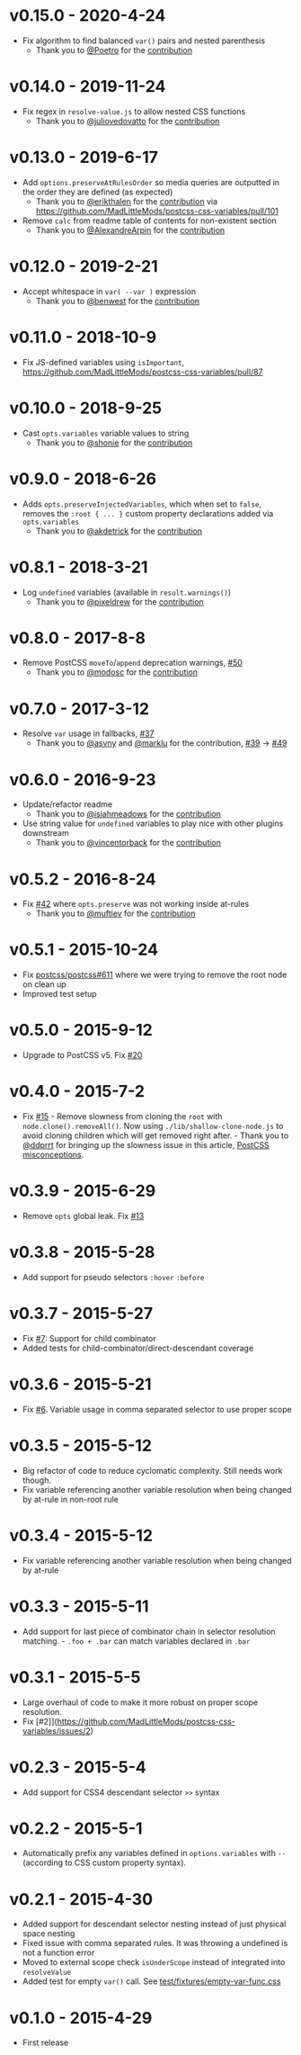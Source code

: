 # v0.15.0 - 2020-4-24

- Fix algorithm to find balanced `var()` pairs and nested parenthesis
  - Thank you to [@Poetro](https://github.com/juliovedovatto) for the [contribution](https://github.com/MadLittleMods/postcss-css-variables/pull/112)

# v0.14.0 - 2019-11-24

- Fix regex in `resolve-value.js` to allow nested CSS functions
  - Thank you to [@juliovedovatto](https://github.com/juliovedovatto) for the [contribution](https://github.com/MadLittleMods/postcss-css-variables/pull/97)

# v0.13.0 - 2019-6-17

- Add `options.preserveAtRulesOrder` so media queries are outputted in the order they are defined (as expected)
  - Thank you to [@erikthalen](https://github.com/erikthalen) for the [contribution](https://github.com/MadLittleMods/postcss-css-variables/pull/92) via https://github.com/MadLittleMods/postcss-css-variables/pull/101
- Remove `calc` from readme table of contents for non-existent section
  - Thank you to [@AlexandreArpin](https://github.com/AlexandreArpin) for the [contribution](https://github.com/MadLittleMods/postcss-css-variables/pull/99)

# v0.12.0 - 2019-2-21

- Accept whitespace in `var( --var )` expression
  - Thank you to [@benwest](https://github.com/benwest) for the [contribution](https://github.com/MadLittleMods/postcss-css-variables/pull/93)

# v0.11.0 - 2018-10-9

- Fix JS-defined variables using `isImportant`, https://github.com/MadLittleMods/postcss-css-variables/pull/87

# v0.10.0 - 2018-9-25

- Cast `opts.variables` variable values to string
  - Thank you to [@shonie](https://github.com/shonie) for the [contribution](https://github.com/MadLittleMods/postcss-css-variables/pull/84)

# v0.9.0 - 2018-6-26

- Adds `opts.preserveInjectedVariables`, which when set to `false`, removes the `:root { ... }` custom property declarations added via `opts.variables`
  - Thank you to [@akdetrick](https://github.com/akdetrick) for the [contribution](https://github.com/MadLittleMods/postcss-css-variables/pull/74)

# v0.8.1 - 2018-3-21

- Log `undefined` variables (available in `result.warnings()`)
  - Thank you to [@pixeldrew](https://github.com/pixeldrew) for the [contribution](https://github.com/MadLittleMods/postcss-css-variables/pull/69)

# v0.8.0 - 2017-8-8

- Remove PostCSS `moveTo`/`append` deprecation warnings, [#50](https://github.com/MadLittleMods/postcss-css-variables/issues/50)
  - Thank you to [@modosc](https://github.com/modosc) for the [contribution](https://github.com/MadLittleMods/postcss-css-variables/pull/56)

# v0.7.0 - 2017-3-12

- Resolve `var` usage in fallbacks, [#37](https://github.com/MadLittleMods/postcss-css-variables/issues/37)
  - Thank you to [@asvny](https://github.com/asvny) and [@marklu](https://github.com/marklu) for the contribution, [#39](https://github.com/MadLittleMods/postcss-css-variables/issues/39) -> [#49](https://github.com/MadLittleMods/postcss-css-variables/pull/49)

# v0.6.0 - 2016-9-23

- Update/refactor readme
  - Thank you to [@isiahmeadows](github.com/isiahmeadows) for the [contribution](https://github.com/MadLittleMods/postcss-css-variables/pull/36)
- Use string value for `undefined` variables to play nice with other plugins downstream
  - Thank you to [@vincentorback](github.com/vincentorback) for the [contribution](https://github.com/MadLittleMods/postcss-css-variables/pull/44)

# v0.5.2 - 2016-8-24

- Fix [#42](https://github.com/MadLittleMods/postcss-css-variables/issues/42) where `opts.preserve` was not working inside at-rules
  - Thank you to [@muftiev](github.com/muftiev) for the [contribution](https://github.com/MadLittleMods/postcss-css-variables/pull/43)

# v0.5.1 - 2015-10-24

- Fix [postcss/postcss#611](https://github.com/postcss/postcss/issues/611) where we were trying to remove the root node on clean up
- Improved test setup

# v0.5.0 - 2015-9-12

- Upgrade to PostCSS v5. Fix [#20](https://github.com/MadLittleMods/postcss-css-variables/issues/20)

# v0.4.0 - 2015-7-2

- Fix [#15](https://github.com/MadLittleMods/postcss-css-variables/issues/15) - Remove slowness from cloning the `root` with `node.clone().removeAll()`. Now using `./lib/shallow-clone-node.js` to avoid cloning children which will get removed right after. - Thank you to [@ddprrt](https://github.com/ddprrt) for bringing up the slowness issue in this article, [PostCSS misconceptions](https://medium.com/@ddprrt/postcss-misconceptions-faf5dc5038df).

# v0.3.9 - 2015-6-29

- Remove `opts` global leak. Fix [#13](https://github.com/MadLittleMods/postcss-css-variables/issues/13)

# v0.3.8 - 2015-5-28

- Add support for pseudo selectors `:hover` `:before`

# v0.3.7 - 2015-5-27

- Fix [#7](https://github.com/MadLittleMods/postcss-css-variables/issues/7): Support for child combinator
- Added tests for child-combinator/direct-descendant coverage

# v0.3.6 - 2015-5-21

- Fix [#6](https://github.com/MadLittleMods/postcss-css-variables/issues/6). Variable usage in comma separated selector to use proper scope

# v0.3.5 - 2015-5-12

- Big refactor of code to reduce cyclomatic complexity. Still needs work though.
- Fix variable referencing another variable resolution when being changed by at-rule in non-root rule

# v0.3.4 - 2015-5-12

- Fix variable referencing another variable resolution when being changed by at-rule

# v0.3.3 - 2015-5-11

- Add support for last piece of combinator chain in selector resolution matching. - `.foo + .bar` can match variables declared in `.bar`

# v0.3.1 - 2015-5-5

- Large overhaul of code to make it more robust on proper scope resolution.
- Fix [#2]](https://github.com/MadLittleMods/postcss-css-variables/issues/2)

# v0.2.3 - 2015-5-4

- Add support for CSS4 descendant selector `>>` syntax

# v0.2.2 - 2015-5-1

- Automatically prefix any variables defined in `options.variables` with `--` (according to CSS custom property syntax).

# v0.2.1 - 2015-4-30

- Added support for descendant selector nesting instead of just physical space nesting
- Fixed issue with comma separated rules. It was throwing a undefined is not a function error
- Moved to external scope check `isUnderScope` instead of integrated into `resolveValue`
- Added test for empty `var()` call. See [test/fixtures/empty-var-func.css](https://github.com/MadLittleMods/postcss-css-variables/blob/master/test/fixtures/empty-var-func.css)

# v0.1.0 - 2015-4-29

- First release
